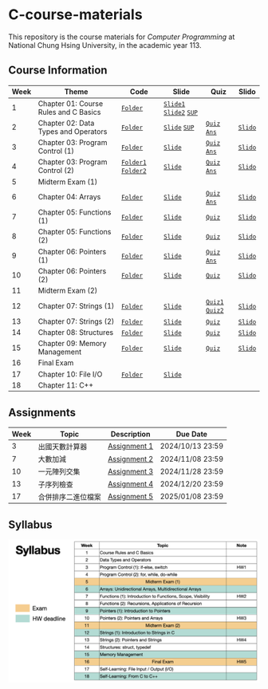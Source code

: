 # C-course-materials
This repository is the course materials for *Computer Programming* at National Chung Hsing University, in the academic year 113.

## Course Information
| Week | Theme | Code | Slide | Quiz | Slido |
| -------- | -------- | --- | --- | --- | --- |
|1| 	Chapter 01: Course Rules and C Basics | [`Folder`](./01-basics) | [`Slide1`](./slides/intro.pdf) [`Slide2`](./slides/c_basics.pdf) [`SUP`](./slides/c_basics_sup.pdf)|
|2| 	Chapter 02: Data Types and Operators | [`Folder`](./02-data-types) | [`Slide`](./slides/data_types_op.pdf) [`SUP`](./slides/data_types_op_sup.pdf) | [`Quiz`](quizzes/w2.md) [`Ans`](quizzes/w2_ans.c) | [`Slido`](https://app.sli.do/event/2ZAKNJ9yG6sa6Gz6ZH7vkT) |
|3| 	Chapter 03: Program Control (1)| [`Folder`](./03-Program_control) | [`Slide`](./slides/control_1.pdf) | [`Quiz`](quizzes/w3.md) [`Ans`](quizzes/w3_ans.c) | [`Slido`](https://app.sli.do/event/f2mntYzC21o6hhzJJasQG5)  |
|4|     Chapter 03: Program Control (2)| [`Folder1`](./03-Program_control_for) [`Folder2`](./03-Program_control_while) | [`Slide`](slides/control_2.pdf) | [`Quiz`](quizzes/w4.md) [`Ans`](quizzes/w4_ans.c)  | [`Slido`](https://app.sli.do/event/5yDqn6bchhHwQnxQ9FfmK9) |
|5| 	Midterm Exam (1)
|6| 	Chapter 04: Arrays | [`Folder`](./04-Arrays) | [`Slide`](slides/arrays.pdf) | [`Quiz`](quizzes/w6.md) [`Ans`](quizzes/w6_ans.c)| [`Slido`](https://app.sli.do/event/sToe6xX3QcD3W8fwZ3qeZb) |
|7| 	Chapter 05: Functions (1) | [`Folder`](./05-Functions) | [`Slide`](slides/functions.pdf) | [`Quiz`](quizzes/w7.md)| [`Slido`](https://app.sli.do/event/wrU4JR9FC3rph3U5nNMqko) |
|8| 	Chapter 05: Functions (2) | [`Folder`](./05-Functions-2)  | [`Slide`](slides/functions_2.pdf) | [`Quiz`](quizzes/w8.md) | [`Slido`](https://app.sli.do/event/ko1Ax93b38CYuj79op15WL) |
|9|     Chapter 06: Pointers (1) | [`Folder`](./06-Pointers) | [`Slide`](slides/pointers.pdf) | [`Quiz`](quizzes/w9.md) [`Ans`](quizzes/w9_ans.c) | [`Slido`](https://app.sli.do/event/4BNCTBE5XgbJFZMjAbeZe2) |
|10| 	Chapter 06: Pointers (2) | [`Folder`](./06-Pointers-arrays) | [`Slide`](slides/pointers_arrays.pdf) | [`Quiz`](quizzes/) |[`Slido`](https://app.sli.do/event/ct3SjZG3qrSC4Dig5LEXNP) |
|11| 	Midterm Exam (2)
|12| 	Chapter 07: Strings (1) | [`Folder`](./07-Strings) | [`Slide`](slides/strings.pdf) | [`Quiz1`](quizzes/w12_1.md) [`Quiz2`](quizzes/w12_2.md) | [`Slido`](https://app.sli.do/event/8w7sDpBbLeBoyRs28VpuvE) |
|13| 	Chapter 07: Strings (2) | [`Folder`](./07-Strings-2) | [`Slide`](slides/strings_2.pdf) | [`Quiz`](quizzes/w13.md) | [`Slido`](https://app.sli.do/event/ncEWC6tvRaCMUsh1ayxXdc) |
|14| 	Chapter 08: Structures | [`Folder`](./08-Structures) | [`Slide`](slides/structures.pdf) | [`Quiz`](quizzes/w14.md) | [`Slido`](https://app.sli.do/event/eJKVBio1z5UzFZHXH3YNGo) |
|15| 	Chapter 09: Memory Management | [`Folder`](./09-DynamicMemoryAlloc) | [`Slide`](slides/dynamic_memory_alloc.pdf) | [`Quiz`](quizzes/w15.md)  | [`Slido`](https://app.sli.do/event/4jYSgLuctxoC9k5eKb4PS2) |
|16| 	Final Exam
|17| 	Chapter 10: File I/O | [`Folder`](./10-FileIO) | [`Slide`](slides/fileIO.pdf) | |
|18| 	Chapter 11: C++

## Assignments
| Week | Topic | Description | Due Date |
| ---- | ---- | -------- | ----------- |
| 3 | 出國天數計算器 | [Assignment 1](./assignments/assignment1.pdf) | 2024/10/13 23:59|
| 7 | 大數加減 | [Assignment 2](./assignments/assignment2.md) | 2024/11/08 23:59|
| 10 | 一元陣列交集 | [Assignment 3](./assignments/assignment3.md) | 2024/11/28 23:59|
| 13 | 子序列檢查 |  [Assignment 4](./assignments/assignment4.md) | 2024/12/20 23:59 |
| 17 | 合併排序二進位檔案 | [Assignment 5](./assignments/assignment5.md) | 2025/01/08 23:59 |

## Syllabus
![syllabus](./slides/syllabus.png)